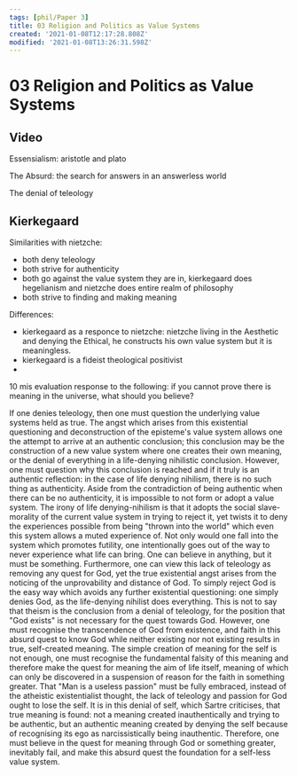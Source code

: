 ```yaml
---
tags: [phil/Paper 3]
title: 03 Religion and Politics as Value Systems
created: '2021-01-08T12:17:28.808Z'
modified: '2021-01-08T13:26:31.598Z'
---
```


# 03 Religion and Politics as Value Systems


## Video
Essensialism: aristotle and plato

The Absurd: the search for answers in an answerless world

The denial of teleology


## Kierkegaard
Similarities with nietzche:
- both deny teleology
- both strive for authenticity
- both go against the value system they are in, kierkegaard does hegelianism and nietzche does entire realm of philosophy
- both strive to finding and making meaning

Differences:
- kierkegaard as a responce to nietzche: nietzche living in the Aesthetic and denying the Ethical, he constructs his own value system but it is meaningless.
- kierkegaard is a fideist theological positivist
-



10 mis evaluation response to the following: if you cannot prove there is meaning in the universe, what should you believe?

If one denies teleology, then one must question the underlying value systems held as true. The angst which arises from this existential questioning and deconstruction of the episteme's value system allows one the attempt to arrive at an authentic conclusion; this conclusion may be the construction of a new value system where one creates their own meaning, or the denial of everything in a life-denying nihilistic conclusion. However, one must question why this conclusion is reached and if it truly is an authentic reflection: in the case of life denying nihilism, there is no such thing as authenticity. Aside from the contradiction of being authentic when there can be no authenticity, it is impossible to not form or adopt a value system. The irony of life denying-nihilism is that it adopts the social slave-morality of the current value system in trying to reject it, yet twists it to deny the experiences possible from being "thrown into the world" which even this system allows a muted experience of. Not only would one fall into the system which promotes futility, one intentionally goes out of the way to never experience what life can bring. One can believe in anything, but it must be something.
Furthermore, one can view this lack of teleology as removing any quest for God, yet the true existential angst arises from the noticing of the unprovability and distance of God. To simply reject God is the easy way which avoids any further existential questioning: one simply denies God, as the life-denying nihilist does everything. This is not to say that theism is the conclusion from a denial of teleology, for the position that "God exists" is not necessary for the quest towards God. However, one must recognise the transcendence of God from existence, and faith in this absurd quest to know God while neither existing nor not existing results in true, self-created meaning.
The simple creation of meaning for the self is not enough, one must recognise the fundamental falsity of this meaning and therefore make the quest for meaning the aim of life itself, meaning of which can only be discovered in a suspension of reason for the faith in something greater. That "Man is a useless passion" must be fully embraced, instead of the atheistic existentialist thought, the lack of teleology and passion for God ought to lose the self. It is in this denial of self, which Sartre criticises, that true meaning is found: not a meaning created inauthentically and trying to be authentic, but an authentic meaning created by denying the self because of recognising its ego as narcissistically being inauthentic. Therefore, one must believe in the quest for meaning through God or something greater, inevitably fail, and make this absurd quest the foundation for a self-less value system.
